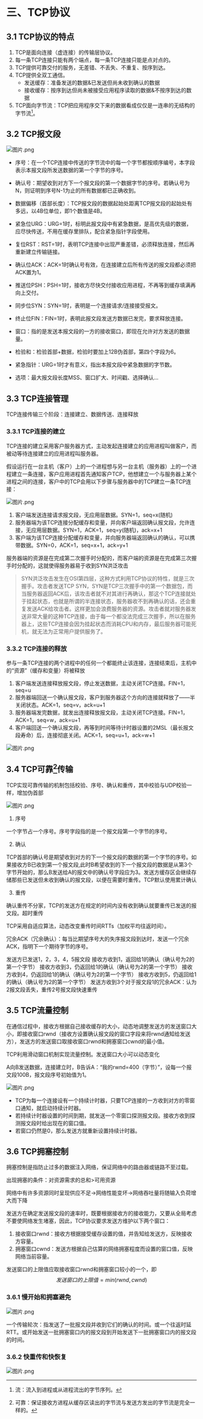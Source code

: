 # 三、TCP协议

## 3.1 TCP协议的特点

1. TCP是面向连接（虚连接）的传输层协议。
2. 每一条TCP连接只能有两个端点，每一条TCP连接只能是点对点的。
3. TCP提供可靠交付的服务，无差错、不丢失、不重复、按序到达。
4. TCP提供全双工通信。
   - 发送缓存：准备发送的数据&已发送但尚未收到确认的数据
   - 接收缓存：按序到达但尚未被接受应用程序读取的数据&不按序到达的数据
5. TCP面向字节流：TCP把应用程序交下来的数据看成仅仅是一连串的无结构的字节流[^3]。

## 3.2 TCP报文段

![图片.png](https://upload-images.jianshu.io/upload_images/26868451-45dfc2a45334e966.png?imageMogr2/auto-orient/strip%7CimageView2/2/w/1240)

- 序号：在一个TCP连接中传送的字节流中的每一个字节都按顺序编号，本字段表示本报文段所发送数据的第一个字节的序号。
- 确认号：期望收到对方下一个报文段的第一个数据字节的序号。若确认号为N，则证明到序号N-1为止的所有数据都已正确收到。
- 数据偏移（首部长度）：TCP报文段的数据起始处距离TCP报文段的起始处有多远，以4B位单位，即1个数值是4B。

- 紧急位URG：URG=1时，标明此报文段中有紧急数据，是高优先级的数据，应尽快传送，不用在缓存里排队，配合紧急指针字段使用。
- 复位RST：RST=1时，表明TCP连接中出现严重差错，必须释放连接，然后再重新建立传输链接。
- 确认位ACK：ACK=1时确认号有效，在连接建立后所有传送的报文段都必须把ACK置为1。
- 推送位PSH：PSH=1时，接收方尽快交付接收应用进程，不再等到缓存填满再向上交付。
- 同步位SYN：SYN=1时，表明是一个连接请求/连接接受报文。
- 终止位FIN：FIN=1时，表明此报文段发送方数据已发完，要求释放连接。
- 窗口：指的是发送本报文段的一方的接收窗口，即现在允许对方发送的数据量。
- 检验和：检验首部+数据，检验时要加上12B伪首部，第四个字段为6。
- 紧急指针：URG=1时才有意义，指出本报文段中紧急数据的字节数。
- 选项：最大报文段长度MSS、窗口扩大、时间戳、选择确认…

## 3.3 TCP连接管理

TCP连接传输三个阶段：连接建立、数据传送、连接释放

### 3.3.1 TCP连接的建立

TCP连接的建立采用客户服务器方式，主动发起连接建立的应用进程叫做客户，而被动等待连接建立的应用进程叫服务器。

假设运行在一台主机（客户）上的一个进程想与另一台主机（服务器）上的一个进程建立一条连接，客户应用进程首先通知客户TCP，他想建立一个与服务器上某个进程之间的连接，客户中的TCP会用以下步骤与服务器中的TCP建立一条TCP连接：

![图片.png](https://upload-images.jianshu.io/upload_images/26868451-da92c7bbd8abe19d.png?imageMogr2/auto-orient/strip%7CimageView2/2/w/1240)

1. 客户端发送连接请求报文段，无应用层数据。SYN=1，seq=x(随机)
2. 服务器端为该TCP连接分配缓存和变量，并向客户端返回确认报文段，允许连接，无应用层数据。SYN=1，ACK=1，seq=y(随机)，ack=x+1
3. 客户端为该TCP连接分配缓存和变量，并向服务器端返回确认的确认，可以携带数据。SYN=0，ACK=1，seq=x+1，ack=y+1

服务器端的资源是在完成第二次握手时分配的，而客户端的资源是在完成第三次握手时分配的，这就使得服务器易于收到SYN洪泛攻击

>SYN洪泛攻击发生在OSI第四层，这种方式利用TCP协议的特性，就是三次握手。攻击者发送TCP SYN，SYN是TCP三次握手中的第一个数据包，而当服务器返回ACK后，该攻击者就不对其进行再确认，那这个TCP连接就处于挂起状态，也就是所谓的半连接状态，服务器收不到再确认的话，还会重复发送ACK给攻击者。这样更加会浪费服务器的资源。攻击者就对服务器发送非常大量的这种TCP连接，由于每一个都没法完成三次握手，所以在服务器上，这些TCP连接会因为挂起状态而消耗CPU和内存，最后服务器可能死机，就无法为正常用户提供服务了。

### 3.3.2 TCP连接的释放

参与一条TCP连接的两个进程中的任何一个都能终止该连接，连接结束后，主机中的“资源”（缓存和变量）将被释放

1. 客户端发送连接释放报文段，停止发送数据，主动关闭TCP连接。FIN=1，seq=u
2. 服务器端回送一个确认报文段，客户到服务器这个方向的连接就释放了——半关闭状态。ACK=1，seq=v，ack=u+1
3. 服务器端发完数据，就发出连接释放报文段，主动关闭TCP连接。FIN=1，ACK=1，seq=w，ack=u+1
4. 客户端回送一个确认报文段，再等到时间等待计时器设置的2MSL（最长报文段寿命）后，连接彻底关闭。ACK=1，seq=u+1，ack=w+1

![图片.png](https://upload-images.jianshu.io/upload_images/26868451-1b74fb15bdd8e87e.png?imageMogr2/auto-orient/strip%7CimageView2/2/w/1240)

## 3.4 TCP可靠[^4]传输

TCP实现可靠传输的机制包括校验、序号、确认和重传，其中校验与UDP校验一样，增加伪首部

![图片.png](https://upload-images.jianshu.io/upload_images/26868451-3a8d06ae840277d4.png?imageMogr2/auto-orient/strip%7CimageView2/2/w/1240)

1. 序号

一个字节占一个序号。序号字段指的是一个报文段第一个字节的序号。

2. 确认

TCP首部的确认号是期望收到对方的下一个报文段的数据的第一个字节的序号。如果接收方B已收到第一个报文段,此时B希望收到的下一个报文段的数据是从第3个字节开始的，那么B发送给A的报文中的确认号字段应为3。发送方缓存区会继续存储那些已发送但未收到确认的报文段，以便在需要时重传。TCP默认使用累计确认

3. 重传

确认重传不分家，TCP的发送方在规定的时间内没有收到确认就要重传已发送的报文段。超时重传

TCP采用自适应算法，动态改变重传时间RTTs（加权平均往返时间）。

冗余ACK（冗余确认）：每当比期望序号大的失序报文段到达时，发送一个冗余ACK，指明下一个期待字节的序号。

发送方已发送1，2，3，4，5报文段
接收方收到1，返回给1的确认（确认号为2的第一个字节）
接收方收到3，仍返回给1的确认（确认号为2的第一个字节）
接收方收到4，仍返回给1的确认（确认号为2的第一个字节）
接收方收到5，仍返回给1的确认（确认号为2的第一个字节）
发送方收到3个对于报文段1的冗余ACK：认为2报文段丢失，重传2号报文段快速重传

## 3.5 TCP流量控制

在通信过程中，接收方根据自己接收缓存的大小，动态地调整发送方的发送窗口大小，即接收窗口rwnd（接收方设置确认报文段的窗口字段来将rwnd通知给发送方），发送方的发送窗口取接收窗口rwnd和拥塞窗口cwnd的最小值。

TCP利用滑动窗口机制实现流量控制。发送窗口大小可以动态变化

A向B发送数据，连接建立时，B告诉A：“我的rwnd=400（字节）”，设每一个报文段100B，报文段序号初始值为1。

![图片.png](https://upload-images.jianshu.io/upload_images/26868451-2654c91566d000a6.png?imageMogr2/auto-orient/strip%7CimageView2/2/w/1240)

- TCP为每一个连接设有一个持续计时器，只要TCP连接的一方收到对方的零窗口通知，就启动持续计时器。
- 若持续计时器设置的时间到期，就发送一个零窗口探测报文段。接收方收到探测报文段时给出现在的窗口值。
- 若窗口仍然是0，那么发送方就重新设置持续计时器。

## 3.6 TCP拥塞控制

拥塞控制是指防止过多的数据注入网络，保证网络中的路由器或链路不至过载。

出现拥塞的条件：对资源需求的总和>可用资源

网络中有许多资源同时呈现供应不足→网络性能变坏→网络吞吐量将随输入负荷增大而下降

发送方在确定发送报文段的速率时，既要根据接收方的接收能力，又要从全局考虑不要使网络发生堵塞，因此，TCP协议要求发送方维护以下两个窗口：

1. 接收窗口rwnd：接收方根据接受缓存设置的值，并告知给发送方，反映接收方容量。
2. 拥塞窗口cwnd：发送方根据自己估算的网络拥塞程度而设置的窗口值，反映网络当前容量。

发送窗口的上限值应取接收窗口rwnd和拥塞窗口较小的一个，即
$$
发送窗口的上限值= min(rwnd,cwnd)
$$

### 3.6.1 慢开始和拥塞避免

![图片.png](https://upload-images.jianshu.io/upload_images/26868451-b0e95afafd0c7003.png?imageMogr2/auto-orient/strip%7CimageView2/2/w/1240)

一个传输轮次：指发送了一批报文段并收到它们的确认的时间。或一个往返时延RTT。或开始发送一批拥塞窗口内的报文段到开始发送下一批拥塞窗口内的报文段的时间。



### 3.6.2 快重传和快恢复

![图片.png](https://upload-images.jianshu.io/upload_images/26868451-72f1030cdad68286.png?imageMogr2/auto-orient/strip%7CimageView2/2/w/1240)







[^1]: 复用：应用层所有的应用进程都可以通过传输层再传输到网络层。
[^2]: 分用：传输层从网络层收到数据后交付指明的应用进程。
[^3]: 流：流入到进程或从进程流出的字节序列。
[^4]: 可靠：保证接收方进程从缓存区读出的字节流与发送方发出的字节流是完全一样的。

